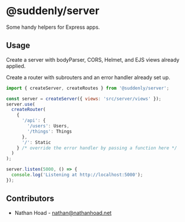 # @suddenly/server

Some handy helpers for Express apps.

## Usage

Create a server with bodyParser, CORS, Helmet, and EJS views already applied.

Create a router with subrouters and an error handler already set up.

```js
import { createServer, createRoutes } from '@suddenly/server';

const server = createServer({ views: 'src/server/views' });
server.use(
  createRouter(
    {
      '/api': {
        '/users': Users,
        '/things': Things
      },
      '/': Static
    } /* override the error handler by passing a function here */
  )
);

server.listen(5000, () => {
  console.log('Listening at http://localhost:5000');
});
```

## Contributors

- Nathan Hoad - [nathan@nathanhoad.net](mailto:nathan@nathanhoad.net)
